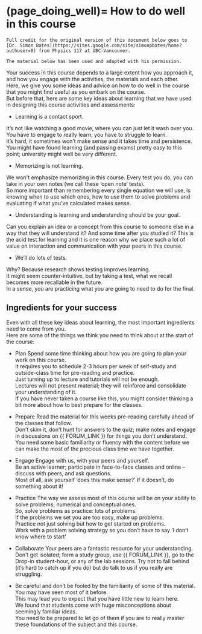 (page_doing_well)=
How to do well in this course
=======================

```{tip}
Full credit for the original version of this document below goes to [Dr. Simon Bates](https://sites.google.com/site/simonpbates/home?authuser=0) from Physics 117 at UBC-Vancouver.

The material below has been used and adapted with his permission.
```

Your success in this course depends to a large extent how you approach it, and how you engage with the activities, the materials and each other.  
Here, we give you some ideas and advice on how to do well in the course that you might find useful as you embark on the course.  
But before that, here are some key ideas about learning that we have used in designing this course activities and assessments: 

- Learning is a contact sport.

It’s not like watching a good movie, where you can just let it wash over you.  
You have to engage to really learn; you have to struggle to learn.  
It’s hard, it sometimes won’t make sense and it takes time and persistence.  
You might have found learning (and passing exams) pretty easy to this point; university might well be very different.  

- Memorizing is not learning.

We won't emphasize memorizing in this course.
Every test you do, you can take in your own notes (we call these ‘open note’ tests).  
So more important than remembering every single equation we will use, is knowing when to use which ones, how to use them to solve problems and evaluating if what you’ve calculated makes sense.  

- Understanding is learning and understanding should be your goal.

Can you explain an idea or a concept from this course to someone else in a way that they will understand it?
And some time after you studied it? This is the acid test for learning and it is one reason why we place such a lot of value on interaction and communication with your peers in this course.  

- We’ll do lots of tests.

Why? Because research shows testing improves learning.  
It might seem counter-intuitive, but by taking a test, what we recall becomes more recallable in the future.  
In a sense, you are practicing what you are going to need to do for the final.

## Ingredients for your success 

Even with all these key ideas about learning, the most important ingredients need to come from you.  
Here are some of the things we think you need to think about at the start of the course:

- Plan Spend some time thinking about how you are going to plan your work on this course.  
It requires you to schedule 2-3 hours per week of self-study and outside-class time for pre-reading and practice.  
Just turning up to lecture and tutorials will not be enough.  
Lectures will not present material; they will reinforce and consolidate your understanding of it.  
If you have never taken a course like this, you might consider thinking a bit more about how to best prepare for the classes.

- Prepare Read the material for this weeks pre-reading carefully ahead of the classes that follow.  
Don’t skim it, don’t hunt for answers to the quiz; make notes and engage in discussions on {{ FORUM_LINK }} for things you don’t understand.  
You need some basic familiarity or fluency with the content before we can make the most of the precious class time we have together.  

- Engage Engage with us, with your peers and yourself.  
Be an active learner; participate in face-to-face classes and online – discuss with peers, and ask questions.  
Most of all, ask yourself ‘does this make sense?’ If it doesn’t, do something about it! 

- Practice The way we assess most of this course will be on your ability to solve problems; numerical and conceptual ones.  
So, solve problems as practice: lots of problems.  
If the problems we set you are too easy, make up problems.  
Practice not just solving but how to get started on problems.  
 Work with a problem solving strategy so you don’t have to say ‘I don’t know where to start’

- Collaborate Your peers are a fantastic resource for your understanding.  
Don’t get isolated; form a study group, use {{ FORUM_LINK }}, go to the Drop-in student-hour, or any of the lab sessions.
Try not to fall behind (it’s hard to catch up if you do) but do talk to us if you really are struggling.  

- Be careful and don’t be fooled by the familiarity of some of this material.  
You may have seen most of it before.  
This may lead you to expect that you have little new to learn here.  
We found that students come with huge misconceptions about seemingly familiar ideas.  
You need to be prepared to let go of them if you are to really master these foundations of the subject and this course.  

